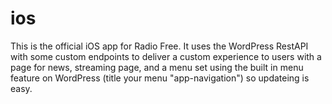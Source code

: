 # ios
This is the official iOS app for Radio Free. It uses the WordPress RestAPI with some custom endpoints to deliver a custom experience to users with a page for news, streaming page, and a menu set using the built in menu feature on WordPress (title your menu "app-navigation") so updateing is easy.
